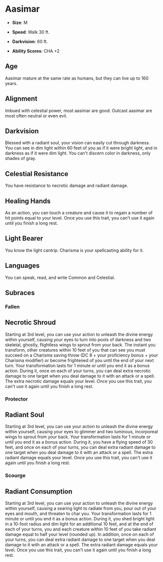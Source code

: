 # Aasimar


- **Size**: M

- **Speed**: Walk 30 ft.

- **Darkvision**: 60 ft.

- **Ability Scores**: CHA +2

## Age
Aasimar mature at the same rate as humans, but they can live up to 160 years.

## Alignment
Imbued with celestial power, most aasimar are good. Outcast aasimar are most often neutral or even evil.

## Darkvision
Blessed with a radiant soul, your vision can easily cut through darkness. You can see in dim light within 60 feet of you as if it were bright light, and in darkness as if it were dim light. You can't discern color in darkness, only shades of gray.

## Celestial Resistance
You have resistance to necrotic damage and radiant damage.

## Healing Hands
As an action, you can touch a creature and cause it to regain a number of hit points equal to your level. Once you use this trait, you can't use it again until you finish a long rest.

## Light Bearer
You know the light cantrip. Charisma is your spellcasting ability for it.

## Languages
You can speak, read, and write Common and Celestial.

## Subraces

### Fallen

## Necrotic Shroud
Starting at 3rd level, you can use your action to unleash the divine energy within yourself, causing your eyes to turn into pools of darkness and two skeletal, ghostly, flightless wings to sprout from your back. The instant you transform, other creatures within 10 feet of you that can see you must succeed on a Charisma saving throw (DC 8 + your proficiency bonus + your Charisma modifier) or become frightened of you until the end of your next turn.
Your transformation lasts for 1 minute or until you end it as a bonus action. During it, once on each of your turns, you can deal extra necrotic damage to one target when you deal damage to it with an attack or a spell. The extra necrotic damage equals your level.
Once you use this trait, you can't use it again until you finish a long rest.

### Protector

## Radiant Soul
Starting at 3rd level, you can use your action to unleash the divine energy within yourself, causing your eyes to glimmer and two luminous, incorporeal wings to sprout from your back.
Your transformation lasts for 1 minute or until you end it as a bonus action. During it, you have a flying speed of 30 feet, and once on each of your turns, you can deal extra radiant damage to one target when you deal damage to it with an attack or a spell. The extra radiant damage equals your level.
Once you use this trait, you can't use it again until you finish a long rest.

### Scourge

## Radiant Consumption
Starting at 3rd level, you can use your action to unleash the divine energy within yourself, causing a searing light to radiate from you, pour out of your eyes and mouth, and threaten to char you.
Your transformation lasts for 1 minute or until you end it as a bonus action. During it, you shed bright light in a 10-foot radius and dim light for an additional 10 feet, and at the end of each of your turns, you and each creature within 10 feet of you take radiant damage equal to half your level (rounded up). In addition, once on each of your turns, you can deal extra radiant damage to one target when you deal damage to it with an attack or a spell. The extra radiant damage equals your level.
Once you use this trait, you can't use it again until you finish a long rest.